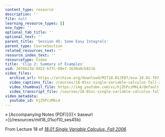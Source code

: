 ```yaml
---
content_type: resource
description: ''
file: null
learning_resource_types: []
ocw_type: ''
optional_tab_title: ''
optional_text: ''
parent_title: 'Session 45: Some Easy Integrals'
parent_type: CourseSection
related_resources_text: ''
resource_index_text: ''
resourcetype: Video
title: 'Clip 2: Summary of Examples'
uid: 26f6623d-9d22-bf7c-88e7-1630a8cb811b
video_files:
  archive_url: https://archive.org/download/MIT18.01JF07/ocw-18.01-f07-lec18_300k.mp4
  video_captions_file: /courses/18-01sc-single-variable-calculus-fall-2010/cb7a8724b48d56298b71cf312f6bf17e_hjZhPczMkL4.vtt
  video_thumbnail_file: https://img.youtube.com/vi/hjZhPczMkL4/default.jpg
  video_transcript_file: /courses/18-01sc-single-variable-calculus-fall-2010/4e134ee184e3982d5acbd41b2029c9a3_hjZhPczMkL4.pdf
video_metadata:
  youtube_id: hjZhPczMkL4
---
```


» [Accompanying Notes (PDF)]({{< baseurl >}}/resources/mit18_01scf10_ses45b)

From Lecture 18 of [_18.01 Single Variable Calculus, Fall 2006_](/courses/18-01-single-variable-calculus-fall-2006/pages/video-lectures)